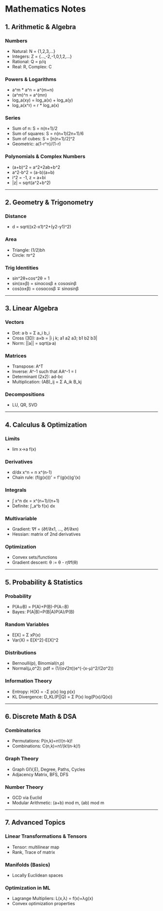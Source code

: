 
# Mathematics Notes

## 1. Arithmetic & Algebra

### Numbers
- Natural: N = {1,2,3,...}
- Integers: Z = {...,-2,-1,0,1,2,...}
- Rational: Q = p/q
- Real: R, Complex: C

### Powers & Logarithms
- a^m * a^n = a^(m+n)
- (a^m)^n = a^(mn)
- log_a(xy) = log_a(x) + log_a(y)
- log_a(x^r) = r * log_a(x)

### Series
- Sum of n: S = n(n+1)/2
- Sum of squares: S = n(n+1)(2n+1)/6
- Sum of cubes: S = [n(n+1)/2]^2
- Geometric: a(1-r^n)/(1-r)

### Polynomials & Complex Numbers
- (a+b)^2 = a^2+2ab+b^2
- a^2-b^2 = (a-b)(a+b)
- i^2 = -1, z = a+bi
- |z| = sqrt(a^2+b^2)

---

## 2. Geometry & Trigonometry

### Distance
- d = sqrt((x2-x1)^2+(y2-y1)^2)

### Area
- Triangle: (1/2)bh
- Circle: πr^2

### Trig Identities
- sin^2θ+cos^2θ = 1
- sin(α±β) = sinαcosβ ± cosαsinβ
- cos(α±β) = cosαcosβ ∓ sinαsinβ

---

## 3. Linear Algebra

### Vectors
- Dot: a·b = Σ a_i b_i
- Cross (3D): a×b = |i  j  k; a1 a2 a3; b1 b2 b3|
- Norm: ||a|| = sqrt(a·a)

### Matrices
- Transpose: A^T
- Inverse: A^-1 such that AA^-1 = I
- Determinant (2x2): ad-bc
- Multiplication: (AB)_ij = Σ A_ik B_kj

### Decompositions
- LU, QR, SVD

---

## 4. Calculus & Optimization

### Limits
- lim x->a f(x)

### Derivatives
- d/dx x^n = n x^(n-1)
- Chain rule: (f(g(x)))' = f'(g(x))g'(x)

### Integrals
- ∫ x^n dx = x^(n+1)/(n+1)
- Definite: ∫_a^b f(x) dx

### Multivariable
- Gradient: ∇f = (∂f/∂x1, ..., ∂f/∂xn)
- Hessian: matrix of 2nd derivatives

### Optimization
- Convex sets/functions
- Gradient descent: θ := θ - η∇f(θ)

---

## 5. Probability & Statistics

### Probability
- P(A∪B) = P(A)+P(B)-P(A∩B)
- Bayes: P(A|B)=P(B|A)P(A)/P(B)

### Random Variables
- E[X] = Σ xP(x)
- Var(X) = E[X^2]-E[X]^2

### Distributions
- Bernoulli(p), Binomial(n,p)
- Normal(μ,σ^2): pdf = (1/(σ√2π))e^(-(x-μ)^2/(2σ^2))

### Information Theory
- Entropy: H(X) = -Σ p(x) log p(x)
- KL Divergence: D_KL(P||Q) = Σ P(x) log(P(x)/Q(x))

---

## 6. Discrete Math & DSA

### Combinatorics
- Permutations: P(n,k)=n!/(n-k)!
- Combinations: C(n,k)=n!/(k!(n-k)!)

### Graph Theory
- Graph G(V,E), Degree, Paths, Cycles
- Adjacency Matrix, BFS, DFS

### Number Theory
- GCD via Euclid
- Modular Arithmetic: (a+b) mod m, (ab) mod m

---

## 7. Advanced Topics

### Linear Transformations & Tensors
- Tensor: multilinear map
- Rank, Trace of matrix

### Manifolds (Basics)
- Locally Euclidean spaces

### Optimization in ML
- Lagrange Multipliers: L(x,λ) = f(x)+λg(x)
- Convex optimization properties
